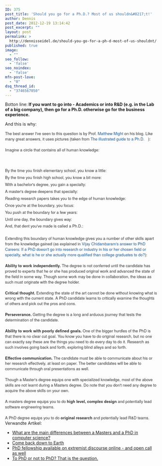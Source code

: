```yaml
---
ID: 375
post_title: 'Should you go for a Ph.D.? Most of us shouldn&#8217;t!'
author: Dennis
post_date: 2012-12-19 13:14:42
post_excerpt: ""
layout: post
permalink: >
  http://dennisseidel.de/should-you-go-for-a-ph-d-most-of-us-shouldnt/
published: true
image:
  - ""
seo_follow:
  - 'false'
seo_noindex:
  - 'false'
mfn-post-love:
  - "0"
dsq_thread_id:
  - "3746567050"
---
```

Botton line:<strong> If you want to go into - Academics or into R&amp;D (e.g. in the Lab of a big company), then go for a Ph.D. otherwise go for the business experience.</strong>

And this is why:

<span style="color: #333333; font-family: 'Helvetica Neue', Arial, sans-serif; font-size: 13px; line-height: 17.91666603088379px;">The best answer I've seen to this question is by Prof. </span><span class="qlink_container" style="margin: 0px; padding: 0px; color: #333333; font-family: 'Helvetica Neue', Arial, sans-serif; font-size: 13px; line-height: 17.91666603088379px;"><a style="margin: 0px; padding: 0px; text-decoration: initial; color: #19558d;" href="http://www.quora.com/Matthew-Might">Matthew Might</a></span><span style="color: #333333; font-family: 'Helvetica Neue', Arial, sans-serif; font-size: 13px; line-height: 17.91666603088379px;"> on his blog. Like many great answers, it uses pictures (taken from </span><span class="qlink_container" style="margin: 0px; padding: 0px; color: #333333; font-family: 'Helvetica Neue', Arial, sans-serif; font-size: 13px; line-height: 17.91666603088379px;"><a class="external_link" style="margin: 0px; padding: 0px 12px 0px 0px; text-decoration: initial; color: #19558d; background-image: url('http://d1vgw4v7ja2ido.cloudfront.net/-d00b84133c0b47df.gif'); background-position: 100% 5px; background-repeat: no-repeat no-repeat;" href="http://matt.might.net/articles/phd-school-in-pictures/" target="_blank" rel="nofollow">The illustrated guide to a Ph.D.</a></span><span style="color: #333333; font-family: 'Helvetica Neue', Arial, sans-serif; font-size: 13px; line-height: 17.91666603088379px;">):</span><br style="margin: 0px; padding: 0px; color: #333333; font-family: 'Helvetica Neue', Arial, sans-serif; font-size: 13px; line-height: 17.91666603088379px;" /><br style="margin: 0px; padding: 0px; color: #333333; font-family: 'Helvetica Neue', Arial, sans-serif; font-size: 13px; line-height: 17.91666603088379px;" /><span style="color: #333333; font-family: 'Helvetica Neue', Arial, sans-serif; font-size: 13px; line-height: 17.91666603088379px;">Imagine a circle that contains all of human knowledge:</span>

&nbsp;
<div style="margin: 0px; padding: 0px; color: #333333; font-family: 'Helvetica Neue', Arial, sans-serif; font-size: 13px; line-height: 17.91666603088379px;"><img class="qtext_image zoomable_in_feed" style="margin: 3px 0px 2px; padding: 0px; border: 0px; display: inline; max-width: 100%;" alt="" src="http://qph.cf.quoracdn.net/main-qimg-361211849c3d9c3b6c3db023424310dc" /></div>
<span style="color: #333333; font-family: 'Helvetica Neue', Arial, sans-serif; font-size: 13px; line-height: 17.91666603088379px;">By the time you finish elementary school, you know a little:</span>
<div style="margin: 0px; padding: 0px; color: #333333; font-family: 'Helvetica Neue', Arial, sans-serif; font-size: 13px; line-height: 17.91666603088379px;"><img class="qtext_image zoomable_in_feed" style="margin: 3px 0px 2px; padding: 0px; border: 0px; display: inline; max-width: 100%;" alt="" src="http://qph.cf.quoracdn.net/main-qimg-e0c95aca320ef452aa55ba7e62ecae83" /></div>
<span style="color: #333333; font-family: 'Helvetica Neue', Arial, sans-serif; font-size: 13px; line-height: 17.91666603088379px;">By the time you finish high school, you know a bit more:</span>
<div style="margin: 0px; padding: 0px; color: #333333; font-family: 'Helvetica Neue', Arial, sans-serif; font-size: 13px; line-height: 17.91666603088379px;"><img class="qtext_image zoomable_in_feed" style="margin: 3px 0px 2px; padding: 0px; border: 0px; display: inline; max-width: 100%;" alt="" src="http://qph.cf.quoracdn.net/main-qimg-df41712534912993316a3a1485560353" /></div>
<span style="color: #333333; font-family: 'Helvetica Neue', Arial, sans-serif; font-size: 13px; line-height: 17.91666603088379px;">With a bachelor's degree, you gain a specialty:</span>
<div style="margin: 0px; padding: 0px; color: #333333; font-family: 'Helvetica Neue', Arial, sans-serif; font-size: 13px; line-height: 17.91666603088379px;"><img class="qtext_image zoomable_in_feed" style="margin: 3px 0px 2px; padding: 0px; border: 0px; display: inline; max-width: 100%;" alt="" src="http://qph.cf.quoracdn.net/main-qimg-db8b9b28e105a0f76fce878e6cbe6e82" /></div>
<span style="color: #333333; font-family: 'Helvetica Neue', Arial, sans-serif; font-size: 13px; line-height: 17.91666603088379px;">A master's degree deepens that specialty:</span>
<div style="margin: 0px; padding: 0px; color: #333333; font-family: 'Helvetica Neue', Arial, sans-serif; font-size: 13px; line-height: 17.91666603088379px;"><img class="qtext_image zoomable_in_feed" style="margin: 3px 0px 2px; padding: 0px; border: 0px; display: inline; max-width: 100%;" alt="" src="http://qph.cf.quoracdn.net/main-qimg-dc21b4847bbc1974441aa8ad849e5cbb" /></div>
<span style="color: #333333; font-family: 'Helvetica Neue', Arial, sans-serif; font-size: 13px; line-height: 17.91666603088379px;">Reading research papers takes you to the edge of human knowledge:</span>
<div style="margin: 0px; padding: 0px; color: #333333; font-family: 'Helvetica Neue', Arial, sans-serif; font-size: 13px; line-height: 17.91666603088379px;"><img class="qtext_image zoomable_in_feed" style="margin: 3px 0px 2px; padding: 0px; border: 0px; display: inline; max-width: 100%;" alt="" src="http://qph.cf.quoracdn.net/main-qimg-bacaa12b581149f043a0bce5d412ef86" /></div>
<span style="color: #333333; font-family: 'Helvetica Neue', Arial, sans-serif; font-size: 13px; line-height: 17.91666603088379px;">Once you're at the boundary, you focus:</span>
<div style="margin: 0px; padding: 0px; color: #333333; font-family: 'Helvetica Neue', Arial, sans-serif; font-size: 13px; line-height: 17.91666603088379px;"><img class="qtext_image zoomable_in_feed" style="margin: 3px 0px 2px; padding: 0px; border: 0px; display: inline; max-width: 100%;" alt="" src="http://qph.cf.quoracdn.net/main-qimg-408abc989a00a33d4c7b488a7155ba5d" /></div>
<span style="color: #333333; font-family: 'Helvetica Neue', Arial, sans-serif; font-size: 13px; line-height: 17.91666603088379px;">You push at the boundary for a few years:</span>
<div style="margin: 0px; padding: 0px; color: #333333; font-family: 'Helvetica Neue', Arial, sans-serif; font-size: 13px; line-height: 17.91666603088379px;"><img class="qtext_image zoomable_in_feed" style="margin: 3px 0px 2px; padding: 0px; border: 0px; display: inline; max-width: 100%;" alt="" src="http://qph.cf.quoracdn.net/main-qimg-55c356dec8ee1cc130376cbabd3dcf63" /></div>
<span style="color: #333333; font-family: 'Helvetica Neue', Arial, sans-serif; font-size: 13px; line-height: 17.91666603088379px;">Until one day, the boundary gives way:</span>
<div style="margin: 0px; padding: 0px; color: #333333; font-family: 'Helvetica Neue', Arial, sans-serif; font-size: 13px; line-height: 17.91666603088379px;"><img class="qtext_image zoomable_in_feed" style="margin: 3px 0px 2px; padding: 0px; border: 0px; display: inline; max-width: 100%;" alt="" src="http://qph.cf.quoracdn.net/main-qimg-73d6de4f650db21e6c653fed24f3e517" /></div>
<span style="color: #333333; font-family: 'Helvetica Neue', Arial, sans-serif; font-size: 13px; line-height: 17.91666603088379px;">And, that dent you've made is called a Ph.D.:</span>
<div style="margin: 0px; padding: 0px; color: #333333; font-family: 'Helvetica Neue', Arial, sans-serif; font-size: 13px; line-height: 17.91666603088379px;"><img class="qtext_image zoomable_in_feed" style="margin: 3px 0px 2px; padding: 0px; border: 0px; display: inline; max-width: 100%;" alt="" src="http://qph.cf.quoracdn.net/main-qimg-f1ba237e2efe6081714bc8b3cb5069a2" /></div>
<br style="margin: 0px; padding: 0px; color: #333333; font-family: 'Helvetica Neue', Arial, sans-serif; font-size: 13px; line-height: 17.91666603088379px;" /><span style="color: #333333; font-family: 'Helvetica Neue', Arial, sans-serif; font-size: 13px; line-height: 17.91666603088379px;">Extending this boundary of human knowledge gives you a number of other skills apart from the knowledge gained (as explained in </span><span class="qlink_container" style="margin: 0px; padding: 0px; color: #333333; font-family: 'Helvetica Neue', Arial, sans-serif; font-size: 13px; line-height: 17.91666603088379px;"><a style="margin: 0px; padding: 0px; text-decoration: initial; color: #19558d;" href="http://www.quora.com/PhD-Careers/If-a-PhD-doesnt-go-into-research-or-industry-in-his-or-her-chosen-field-or-specialty-what-is-he-or-she-actually-more-qualified-than-college-graduates-to-do/answer/Vijay-Chidambaram">Vijay Chidambaram's answer to PhD Careers: If a PhD doesn't go into research or industry in his or her chosen field or specialty, what is he or she actually more qualified than college graduates to do?</a></span><span style="color: #333333; font-family: 'Helvetica Neue', Arial, sans-serif; font-size: 13px; line-height: 17.91666603088379px;">):</span><br style="margin: 0px; padding: 0px; color: #333333; font-family: 'Helvetica Neue', Arial, sans-serif; font-size: 13px; line-height: 17.91666603088379px;" /><br style="margin: 0px; padding: 0px; color: #333333; font-family: 'Helvetica Neue', Arial, sans-serif; font-size: 13px; line-height: 17.91666603088379px;" /><strong style="margin: 0px; padding: 0px; color: #333333; font-family: 'Helvetica Neue', Arial, sans-serif; font-size: 13px; line-height: 17.91666603088379px;">Ability to work independently. </strong><span style="color: #333333; font-family: 'Helvetica Neue', Arial, sans-serif; font-size: 13px; line-height: 17.91666603088379px;">The degree is not conferred until the candidate has proved to experts that he or she has produced original work and advanced the state of the field in some way. Though some work may be done in collaboration, the ideas as such must originate with the degree holder. </span><br style="margin: 0px; padding: 0px; color: #333333; font-family: 'Helvetica Neue', Arial, sans-serif; font-size: 13px; line-height: 17.91666603088379px;" /><br style="margin: 0px; padding: 0px; color: #333333; font-family: 'Helvetica Neue', Arial, sans-serif; font-size: 13px; line-height: 17.91666603088379px;" /><strong style="margin: 0px; padding: 0px; color: #333333; font-family: 'Helvetica Neue', Arial, sans-serif; font-size: 13px; line-height: 17.91666603088379px;">Critical thought.</strong><span style="color: #333333; font-family: 'Helvetica Neue', Arial, sans-serif; font-size: 13px; line-height: 17.91666603088379px;"> Extending the state of the art cannot be done without knowing what is wrong with the current state. A PhD candidate learns to critically examine the thoughts of others and pick out the pros and cons.</span><br style="margin: 0px; padding: 0px; color: #333333; font-family: 'Helvetica Neue', Arial, sans-serif; font-size: 13px; line-height: 17.91666603088379px;" /><br style="margin: 0px; padding: 0px; color: #333333; font-family: 'Helvetica Neue', Arial, sans-serif; font-size: 13px; line-height: 17.91666603088379px;" /><strong style="margin: 0px; padding: 0px; color: #333333; font-family: 'Helvetica Neue', Arial, sans-serif; font-size: 13px; line-height: 17.91666603088379px;">Perseverance. </strong><span style="color: #333333; font-family: 'Helvetica Neue', Arial, sans-serif; font-size: 13px; line-height: 17.91666603088379px;">Getting the degree is a long and arduous journey that tests the determination of the candidate.</span><br style="margin: 0px; padding: 0px; color: #333333; font-family: 'Helvetica Neue', Arial, sans-serif; font-size: 13px; line-height: 17.91666603088379px;" /><br style="margin: 0px; padding: 0px; color: #333333; font-family: 'Helvetica Neue', Arial, sans-serif; font-size: 13px; line-height: 17.91666603088379px;" /><strong style="margin: 0px; padding: 0px; color: #333333; font-family: 'Helvetica Neue', Arial, sans-serif; font-size: 13px; line-height: 17.91666603088379px;">Ability to work with poorly defined goals.</strong><span style="color: #333333; font-family: 'Helvetica Neue', Arial, sans-serif; font-size: 13px; line-height: 17.91666603088379px;"> One of the bigger hurdles of the PhD is that there is no clear cut goal. You know you have to do original research, but no one can exactly say these are the things you need to do every day to do it. Research as such involves going back and forth, exploring blind alleys and so forth.</span><br style="margin: 0px; padding: 0px; color: #333333; font-family: 'Helvetica Neue', Arial, sans-serif; font-size: 13px; line-height: 17.91666603088379px;" /><br style="margin: 0px; padding: 0px; color: #333333; font-family: 'Helvetica Neue', Arial, sans-serif; font-size: 13px; line-height: 17.91666603088379px;" /><strong style="margin: 0px; padding: 0px; color: #333333; font-family: 'Helvetica Neue', Arial, sans-serif; font-size: 13px; line-height: 17.91666603088379px;">Effective communication.</strong><span style="color: #333333; font-family: 'Helvetica Neue', Arial, sans-serif; font-size: 13px; line-height: 17.91666603088379px;"> The candidate must be able to communicate about his or her research effectively, at least on paper. The better candidates will be able to communicate through oral presentations as well.</span><br style="margin: 0px; padding: 0px; color: #333333; font-family: 'Helvetica Neue', Arial, sans-serif; font-size: 13px; line-height: 17.91666603088379px;" /><br style="margin: 0px; padding: 0px; color: #333333; font-family: 'Helvetica Neue', Arial, sans-serif; font-size: 13px; line-height: 17.91666603088379px;" /><span style="color: #333333; font-family: 'Helvetica Neue', Arial, sans-serif; font-size: 13px; line-height: 17.91666603088379px;">Though a Master's degree equips one with specialized knowledge, most of the above skills are not learnt during a Masters degree. Do note that you don't need any degree to acquire the above skills on your own.</span><br style="margin: 0px; padding: 0px; color: #333333; font-family: 'Helvetica Neue', Arial, sans-serif; font-size: 13px; line-height: 17.91666603088379px;" /><br style="margin: 0px; padding: 0px; color: #333333; font-family: 'Helvetica Neue', Arial, sans-serif; font-size: 13px; line-height: 17.91666603088379px;" /><span style="color: #333333; font-family: 'Helvetica Neue', Arial, sans-serif; font-size: 13px; line-height: 17.91666603088379px;">A masters degree equips you to do </span><strong style="margin: 0px; padding: 0px; color: #333333; font-family: 'Helvetica Neue', Arial, sans-serif; font-size: 13px; line-height: 17.91666603088379px;">high level, complex design</strong><span style="color: #333333; font-family: 'Helvetica Neue', Arial, sans-serif; font-size: 13px; line-height: 17.91666603088379px;"> and potentially lead software engineering teams.</span><br style="margin: 0px; padding: 0px; color: #333333; font-family: 'Helvetica Neue', Arial, sans-serif; font-size: 13px; line-height: 17.91666603088379px;" /><br style="margin: 0px; padding: 0px; color: #333333; font-family: 'Helvetica Neue', Arial, sans-serif; font-size: 13px; line-height: 17.91666603088379px;" /><span style="color: #333333; font-family: 'Helvetica Neue', Arial, sans-serif; font-size: 13px; line-height: 17.91666603088379px;">A PhD degree equips you to do </span><strong style="margin: 0px; padding: 0px; color: #333333; font-family: 'Helvetica Neue', Arial, sans-serif; font-size: 13px; line-height: 17.91666603088379px;">original research</strong><span style="color: #333333; font-family: 'Helvetica Neue', Arial, sans-serif; font-size: 13px; line-height: 17.91666603088379px;"> and potentially lead R&amp;D teams.</span>
<div class="zemanta-articles">Verwandte Artikel:
<ul class="zemanta-articles">
	<li><a href="http://kenmbugua92.wordpress.com/2012/12/12/what-are-the-main-differences-between-a-masters-and-a-phd-in-computer-science/">What are the main differences between a Masters and a PhD in computer science?</a></li>
	<li><a href="http://academicwonderings.wordpress.com/2012/11/08/come-back-down-to-earth/">Come back down to Earth</a></li>
	<li><a href="http://jilltxt.net/?p=3362">PhD fellowship available on extremist discourse online - and open call as well</a></li>
	<li><a href="http://academicwonderings.wordpress.com/2012/11/07/to-phd-or-not-to-phd-that-is-the-question/">To PhD or not to PhD? That is the question.</a></li>
</ul>
<div class="zemanta-pixie"><img class="zemanta-pixie-img" alt="" src="http://img.zemanta.com/pixy.gif?x-id=488e0025-57e9-8421-b28d-a93d3a4a1e04" /></div>
</div>